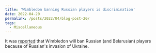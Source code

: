 ```yaml
---
title: 'Wimbledon banning Russian players is discrimination'
date: 2022-04-20
permalink: /posts/2022/04/blog-post-20/
tags:
  - Miscellaneous
---
```


It was [reported](https://www.nytimes.com/2022/04/20/sports/tennis/wimbledon-ban-russia-belarus-players.html) that Wimbledon will ban Russian (and Belarusian) players because of Russian's invasion of Ukraine.
